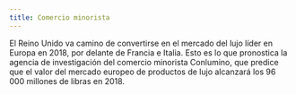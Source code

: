 ```yaml
---
title: Comercio minorista
---
```


El Reino Unido va camino de convertirse en el mercado del lujo líder en Europa en 2018, por delante de Francia e Italia. Esto es lo que pronostica la agencia de investigación del comercio minorista Conlumino, que predice que el valor del mercado europeo de productos de lujo alcanzará los 96 000 millones de libras en 2018. 